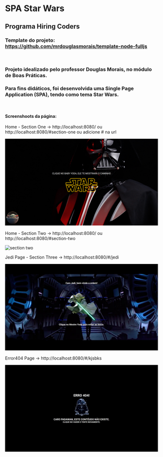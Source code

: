 # **SPA Star Wars**

## Programa Hiring Coders

### **Template do projeto:** https://github.com/mrdouglasmorais/template-node-fulljs

<br>

### Projeto idealizado pelo professor Douglas Morais, no módulo de Boas Práticas.


### Para fins didáticos, foi desenvolvida uma Single Page Application (SPA), tendo como tema Star Wars.

<br>

#### **Screenshoots da página:**

Home - Section One -> http://localhost:8080/ ou http://localhost:8080/#section-one ou adicione # na url
 
![section one](https://raw.githubusercontent.com/vivyribeiro/hc-boas-praticas-starwars/master/src/assets/screenshoot/Home_Section_One.png)

Home - Section Two -> http://localhost:8080/ ou http://localhost:8080/#section-two 

![section two](https://raw.githubusercontent.com/vivyribeiro/hc-boas-praticas-starwars/master/src/assets/screenshoot/Home_Section_Two.png)

Jedi Page - Section Three -> http://localhost:8080/#/jedi

![jedi page](https://raw.githubusercontent.com/vivyribeiro/hc-boas-praticas-starwars/master/src/assets/screenshoot/Jedi_Page_Section_Three.png)

Error404 Page -> http://localhost:8080/#/kjsbks

![error page](https://raw.githubusercontent.com/vivyribeiro/hc-boas-praticas-starwars/master/src/assets/screenshoot/Error404_Page.png)
